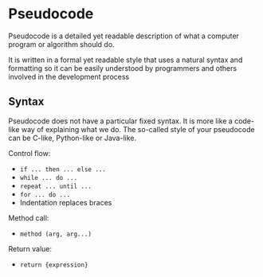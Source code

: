 # Pseudocode

Pseudocode is a detailed yet readable description of what a computer program or algorithm should do.

It is written in a formal yet readable style that uses a natural syntax and formatting so it can be easily understood by programmers and others involved in the development process

## Syntax

Pseudocode does not have a particular fixed syntax. It is more like a code-like way of explaining what we do. The so-called style of your pseudocode can be C-like, Python-like or Java-like.

Control flow:
- `if ... then ... else ...`
- `while ... do ...`
- `repeat ... until ...`
- `for ... do ...`
- Indentation replaces braces

Method call:
- `method (arg, arg...)`

Return value:
- `return {expression}`